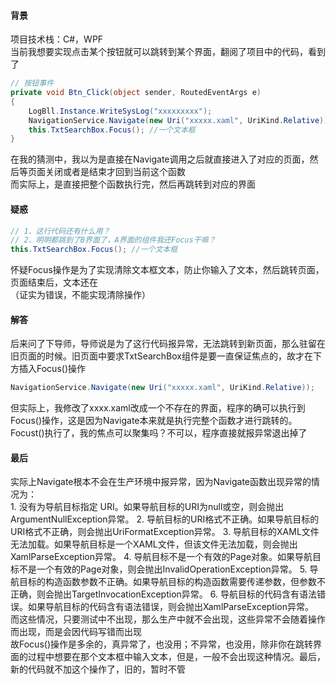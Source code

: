#### 背景
项目技术栈：C#，WPF<br />当前我想要实现点击某个按钮就可以跳转到某个界面，翻阅了项目中的代码，看到了
```csharp
// 按钮事件
private void Btn_Click(object sender, RoutedEventArgs e)
{
    LogBll.Instance.WriteSysLog("xxxxxxxxx");
    NavigationService.Navigate(new Uri("xxxxx.xaml", UriKind.Relative));
    this.TxtSearchBox.Focus(); //一个文本框
}
```
在我的猜测中，我以为是直接在Navigate调用之后就直接进入了对应的页面，然后等页面关闭或者是结束才回到当前这个函数
<br />而实际上，是直接把整个函数执行完，然后再跳转到对应的界面
<br />
#### 疑惑
```csharp
// 1、这行代码还有什么用？
// 2、明明都跳到了B界面了，A界面的组件我还Focus干嘛？
this.TxtSearchBox.Focus(); //一个文本框
```
怀疑Focus操作是为了实现清除文本框文本，防止你输入了文本，然后跳转页面，页面结束后，文本还在<br />（证实为错误，不能实现清除操作）
<br /> 
#### 解答
后来问了下导师，导师说是为了这行代码报异常，无法跳转到新页面，那么驻留在旧页面的时候。旧页面中要求TxtSearchBox组件是要一直保证焦点的，故才在下方插入Focus()操作
```csharp
NavigationService.Navigate(new Uri("xxxxx.xaml", UriKind.Relative));
```
但实际上，我修改了xxxx.xaml改成一个不存在的界面，程序的确可以执行到Focus()操作，这是因为Navigate本来就是执行完整个函数才进行跳转的。Focust()执行了，我的焦点可以聚集吗？不可以，程序直接就报异常退出掉了
<br />
#### 最后
实际上Navigate根本不会在生产环境中报异常，因为Navigate函数出现异常的情况为：
<br />1. 没有为导航目标指定 URI。如果导航目标的URI为null或空，则会抛出ArgumentNullException异常。
2. 导航目标的URI格式不正确。如果导航目标的URI格式不正确，则会抛出UriFormatException异常。
3. 导航目标的XAML文件无法加载。如果导航目标是一个XAML文件，但该文件无法加载，则会抛出XamlParseException异常。
4. 导航目标不是一个有效的Page对象。如果导航目标不是一个有效的Page对象，则会抛出InvalidOperationException异常。
5. 导航目标的构造函数参数不正确。如果导航目标的构造函数需要传递参数，但参数不正确，则会抛出TargetInvocationException异常。
6. 导航目标的代码含有语法错误。如果导航目标的代码含有语法错误，则会抛出XamlParseException异常。
<br />而这些情况，只要测试中不出现，那么生产中就不会出现，这些异常不会随着操作而出现，而是会因代码写错而出现
<br />故Focus()操作是多余的，真异常了，也没用；不异常，也没用，除非你在跳转界面的过程中想要在那个文本框中输入文本，但是，一般不会出现这种情况。最后，新的代码就不加这个操作了，旧的，暂时不管
